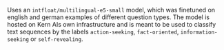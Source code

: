 Uses an `intfloat/multilingual-e5-small` model, which was finetuned on english and german examples of different question types. The model is hosted on Kern AIs own infrastructure and is meant to be used to classify text sequences by the labels `action-seeking`, `fact-oriented`, `information-seeking` or `self-revealing`.
